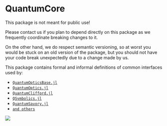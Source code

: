 # QuantumCore

This package is not meant for public use!

Please contact us if you plan to depend directly on this package as we frequently coordinate breaking changes to it.

On the other hand, we do respect semantic versioning, so at worst you would be stuck on an old version of the package, but you should not have your code break unexpectedly due to a change made by us.

This package contains formal and informal definitions of common interfaces used by:

- [`QuantumOpticsBase.jl`](https://github.com/qojulia/QuantumOpticsBase.jl/)
- [`QuantumOptics.jl`](https://github.com/qojulia/QuantumOptics.jl/)
- [`QuantumClifford.jl`](https://github.com/Krastanov/QuantumClifford.jl)
- [`QSymbolics.jl`](https://github.com/Krastanov/QSymbolics.jl)
- [`QuantumSavory.jl`](https://github.com/Krastanov/QuantumSavory.jl)
- [`and others`]()

![](https://mermaid.ink/img/pako:eNqFU7tuwzAM_BVBc_IDHjo0WYOicIEuXhiLbgTo4eoRwAjy76HjxJZrOfUk3R15JC1eeG0F8oL_OGhP7GtfGUbfZwQTot5Zh2y7fXveP9oga_8OHmeyCV6KX-bbKdk01okVUdnpf71IQ9BD8gjIMHO_UXAHVoJfcUerpt6e2lWWyshyPh6HsVd8YvjAJa4zYGwpdZ4hqQMasbAah1BLV0cZZpa5_5JL8g1nbKKpg7SGafABHcPfCP09Tbj2chbUutUhqiCpGg1Kes281FFBsC7jUsLZuu5PqplN-vpSdfaBZGTjfHMKvuEaqU4paKEufUTFwwk1Vrygo8AGqJe-7itJIQZbdqbmRXARNzy2AgLuJVDjmhcNKE8oCkm9HoYlve_q9QYSWThP?type=png)